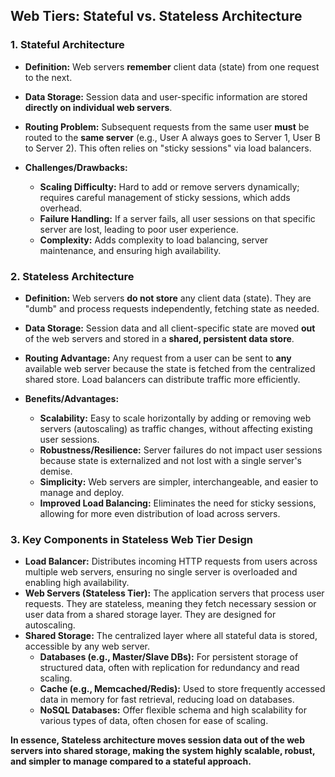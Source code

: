 ## Web Tiers: Stateful vs. Stateless Architecture

### 1. Stateful Architecture

* **Definition:** Web servers **remember** client data (state) from one request to the next.

* **Data Storage:** Session data and user-specific information are stored **directly on individual web servers**.

* **Routing Problem:** Subsequent requests from the same user **must** be routed to the **same server** 
(e.g., User A always goes to Server 1, User B to Server 2). This often relies on "sticky sessions" via load balancers.

* **Challenges/Drawbacks:**
    * **Scaling Difficulty:** Hard to add or remove servers dynamically; requires careful management of sticky sessions, which adds overhead.
    * **Failure Handling:** If a server fails, all user sessions on that specific server are lost, leading to poor user experience.
    * **Complexity:** Adds complexity to load balancing, server maintenance, and ensuring high availability.

### 2. Stateless Architecture

* **Definition:** Web servers **do not store** any client data (state). They are "dumb" and process requests independently, fetching state as needed.

* **Data Storage:** Session data and all client-specific state are moved **out** of the web servers and stored in a **shared, persistent data store**.

* **Routing Advantage:** Any request from a user can be sent to **any** available web server because the state is fetched from the centralized shared store. 
Load balancers can distribute traffic more efficiently.

* **Benefits/Advantages:**
    * **Scalability:** Easy to scale horizontally by adding or removing web servers (autoscaling) as traffic changes, without affecting existing user sessions.
    * **Robustness/Resilience:** Server failures do not impact user sessions because state is externalized and not lost with a single server's demise.
    * **Simplicity:** Web servers are simpler, interchangeable, and easier to manage and deploy.
    * **Improved Load Balancing:** Eliminates the need for sticky sessions, allowing for more even distribution of load across servers.

### 3. Key Components in Stateless Web Tier Design 

* **Load Balancer:** Distributes incoming HTTP requests from users across multiple web servers, ensuring no single server is overloaded and enabling high availability.
* **Web Servers (Stateless Tier):** The application servers that process user requests. They are stateless, meaning they fetch necessary session or user data from a shared storage layer. They are designed for autoscaling.
* **Shared Storage:** The centralized layer where all stateful data is stored, accessible by any web server.
    * **Databases (e.g., Master/Slave DBs):** For persistent storage of structured data, often with replication for redundancy and read scaling.
    * **Cache (e.g., Memcached/Redis):** Used to store frequently accessed data in memory for fast retrieval, reducing load on databases.
    * **NoSQL Databases:** Offer flexible schema and high scalability for various types of data, often chosen for ease of scaling.

**In essence, Stateless architecture moves session data out of the web servers into shared storage, making the system highly scalable, robust, 
and simpler to manage compared to a stateful approach.**